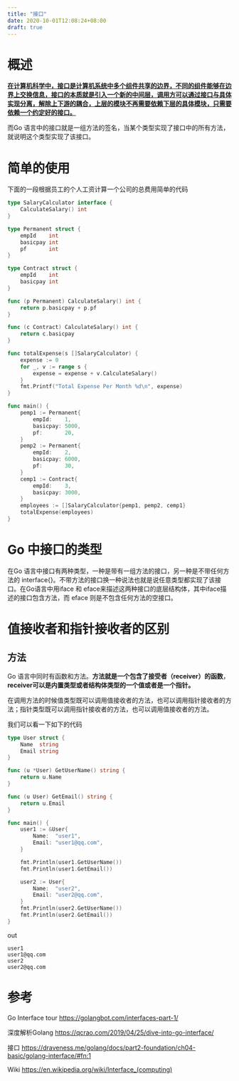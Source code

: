```yaml
---
title: "接口"
date: 2020-10-01T12:08:24+08:00
draft: true
---
```


# 概述

[**在计算机科学中，接口是计算机系统中多个组件共享的边界，不同的组件能够在边界上交换信息，接口的本质就是引入一个新的中间层，调用方可以通过接口与具体实现分离，解除上下游的耦合，上层的模块不再需要依赖下层的具体模块，只需要依赖一个约定好的接口。**](https://draveness.me/golang/docs/part2-foundation/ch04-basic/golang-interface/#fn:1)

而Go 语言中的接口就是一组方法的签名，当某个类型实现了接口中的所有方法，就说明这个类型实现了该接口。



# 简单的使用

下面的一段根据员工的个人工资计算一个公司的总费用简单的代码

```go
type SalaryCalculator interface {
	CalculateSalary() int
}

type Permanent struct {
	empId    int
	basicpay int
	pf       int
}

type Contract struct {
	empId    int
	basicpay int
}

func (p Permanent) CalculateSalary() int {
	return p.basicpay + p.pf
}

func (c Contract) CalculateSalary() int {
	return c.basicpay
}

func totalExpense(s []SalaryCalculator) {
	expense := 0
	for _, v := range s {
		expense = expense + v.CalculateSalary()
	}
	fmt.Printf("Total Expense Per Month %d\n", expense)
}

func main() {
	pemp1 := Permanent{
		empId:    1,
		basicpay: 5000,
		pf:       20,
	}
	pemp2 := Permanent{
		empId:    2,
		basicpay: 6000,
		pf:       30,
	}
	cemp1 := Contract{
		empId:    3,
		basicpay: 3000,
	}
	employees := []SalaryCalculator{pemp1, pemp2, cemp1}
	totalExpense(employees)
}
```



# Go 中接口的类型

在Go 语言中接口有两种类型，一种是带有一组方法的接口，另一种是不带任何方法的 interface{}。不带方法的接口换一种说法也就是说任意类型都实现了该接口。在Go语言中用iface 和 eface来描述这两种接口的底层结构体，其中iface描述的接口包含方法，而 eface 则是不包含任何方法的空接口。





# 值接收者和指针接收者的区别

## 方法

Go 语言中同时有函数和方法。**方法就是一个包含了接受者（receiver）的函数**，**receiver可以是内置类型或者结构体类型的一个值或者是一个指针。**

在调用方法的时候值类型既可以调用值接收者的方法，也可以调用指针接收者的方法；指针类型既可以调用指针接收者的方法，也可以调用值接收者的方法。

我们可以看一下如下的代码

```go
type User struct {
	Name  string
	Email string
}

func (u *User) GetUserName() string {
	return u.Name
}

func (u User) GetEmail() string {
	return u.Email
}

func main() {
	user1 := &User{
		Name:  "user1",
		Email: "user1@qq.com",
	}

	fmt.Println(user1.GetUserName())
	fmt.Println(user1.GetEmail())

	user2 := User{
		Name:  "user2",
		Email: "user2@qq.com",
	}
	fmt.Println(user2.GetUserName())
	fmt.Println(user2.GetEmail())
}
```

out

```
user1
user1@qq.com
user2
user2@qq.com
```







# 参考

Go Interface tour https://golangbot.com/interfaces-part-1/

深度解析Golang https://qcrao.com/2019/04/25/dive-into-go-interface/

接口 https://draveness.me/golang/docs/part2-foundation/ch04-basic/golang-interface/#fn:1

Wiki https://en.wikipedia.org/wiki/Interface_(computing)



